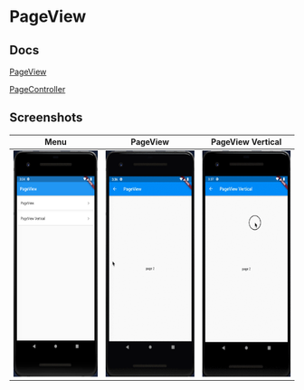# PageView

## Docs

[PageView](https://api.flutter.dev/flutter/widgets/PageView-class.html)

[PageController](https://api.flutter.dev/flutter/widgets/PageController-class.html)

## Screenshots

|Menu|PageView|PageView Vertical|
|-|-|-|
|<img src="./screenshots/Menu.png" height="400" alt="Screenshot"/>|<img src="./screenshots/gif/PageView.gif" height="400" alt="Screenshot"/>|<img src="./screenshots/gif/PageViewVertical.gif" height="400" alt="Screenshot"/>|
